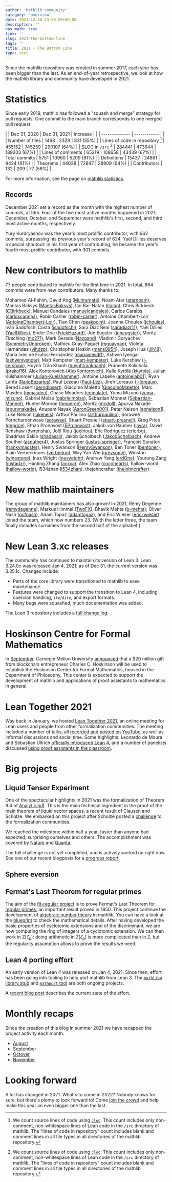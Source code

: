 ```yaml
---
author: 'Mathlib community'
category: 'overview'
date: 2021-12-30 23:59:59+00:00
description: ''
has_math: true
link: ''
slug: 2021-the-bottom-line
tags: ''
title: 2021 - The Bottom Line
type: text
---
```


Since the mathlib repository was created in summer 2017,
each year has been bigger than the last. 
As an end-of-year retrospective, we look at how the mathlib library and community have developed in 2021.

# Statistics

Since early 2019, mathlib has followed a "squash and merge" strategy for pull requests.
One commit to the main branch corresponds to one merged pull request.

| | Dec 31, 2020 | Dec 31, 2021 | Increase |
| | -------------- | ------------ | |
| Number of files | 1498 | 2329 | 831 (55%) |
| Lines of code in repository [^1] | 455152 | 745259 | 290107 (64%) |
| SLOC in `/src` [^1] | 284441 | 473644 | 189203 (67%) |
| Lines of comments | 65219 | 108658 | 43439 (67%) |
| Total commits | 5751 | 10960 | 5209 (91%) |
| Definitions | 15437 | 24861 | 9424 (61%) |
| Theorems | 44038 | 72847 | 28809 (64%) | 
| Contributors | 132 | 209 | 77 (58%) |

[^1]: We count source lines of code using [`cloc`](http://cloc.sourceforge.net/). This count includes only non-comment, non-whitespace lines of Lean code in the `/src` directory of mathlib. The "lines of code in repository" count includes blank and comment lines in all file types in all directories of the mathlib repository.

For more information, see the page on [mathlib statistics](https://leanprover-community.github.io/mathlib_stats.html).

## Records


December 2021 set a record as the month with the highest number of commits, at 565. 
Four of the five most active months happened in 2021;
December, October, and September were mathlib's first, second, and third most active months, respectively.

Yury Kurdryashov was the year's most prolific contributor, with 662 commits, surpassing his previous year's record of 624.
Yaël Dillies deserves a special shoutout: 
in his first year of contributing, he became the year's fourth most prolific contributor, with 301 commits.

# New contributors to mathlib

77 people contributed to mathlib for the first time in 2021.
In total, 864 commits were from new contributors. Many thanks to:

Mohamed Al-Fahim<!-- Github account has been deleted  -->, David Ang ([Multramate](https://github.com/Multramate)), Noam Atar ([atarnoam](https://github.com/atarnoam)), Mantas Baksys ([MantasBaksys](https://github.com/MantasBaksys)), Itai Bar-Natan ([itaibn](https://github.com/itaibn)), Chris Birkbeck ([CBirkbeck](https://github.com/CBirkbeck)), Manuel Candales ([manuelcandales](https://github.com/manuelcandales)), Carlos Caralps ([carloscaralps](https://github.com/carloscaralps)), Robin Carlier ([robin-carlier](https://github.com/robincarlier)), Antoine Chambert-Loir ([AntoineChambert-Loir](https://github.com/AntoineChambert-Loir)), Tian Chen ([peakpoint](https://github.com/peakpoint)), Joanna Choules ([jchoules](https://github.com/jchoules)), Iván Sadofschi Costa ([isadofschi](https://github.com/isadofschi)), Sara Díaz Real ([saradiazr11](https://github.com/saradiazr11)), Yaël Dillies ([YaelDillies](https://github.com/YaelDillies)), Ender Doe ([FrickHazard](https://github.com/FrickHazard)), Jon Eugster ([joneugster](https://github.com/joneugster)), Moritz Firsching ([mo271](https://github.com/mo271)), Mark Gerads ([Nazgand](https://github.com/Nazgand)), Vladimir Goryachev ([SymmetryUnbroken](https://github.com/SymmetryUnbroken)), Mathieu Guay-Paquet ([mguaypaq](https://github.com/mguaypaq)), Violeta Hernández ([vihdzp](https://github.com/vihdzp)), Christopher Hoskin ([mans0954](https://github.com/mans0954)), Joseph Hua ([Jlh18](https://github.com/Jlh18)), María Inés de Frutos-Fernández ([mariainesdff](https://github.com/mariainesdff)), Ashwin Iyengar ([ashwiniyengar](https://github.com/ashwiniyengar)), Matt Kempster ([matt-kempster](https://github.com/matt-kempster)), Luke Kershaw ([l-kershaw](https://github.com/l-kershaw)), Huỳnh Trần Khanh ([huynhtrankhanh](https://github.com/huynhtrankhanh)), Praneeth Kolichala ([prakol16](https://github.com/prakol16)), Alex Kontorovich ([AlexKontorovich](https://github.com/AlexKontorovich)), Kalle Kytölä ([kkytola](https://github.com/kkytola)), Julian Külshammer ([Julian-Kuelshammer](https://github.com/Julian-Kuelshammer)), Antoine Labelle ([antoinelab01](https://github.com/antoinelab01)), Ryan Lahfa ([RaitoBezarius](https://github.com/RaitoBezarius)), Paul Lezeau ([Paul-Lez](https://github.com/Paul-Lez)), Jireh Loreaux ([j-loreaux](https://github.com/j-loreaux)), Bernd Losert ([berndlosert](https://github.com/berndlosert)), Giacomo Maletto ([GiacomoMaletto](https://github.com/GiacomoMaletto)), Marc Masdeu ([mmasdeu](https://github.com/mmasdeu)), Chase Meadors ([cemulate](https://github.com/cemulate)), Yuma Mizuno ([yuma-mizuno](https://github.com/yuma-mizuno)), Gabriel Moise ([gabrielmoise](https://github.com/gabrielmoise)), Sebastian Monnet ([Sebastian-Monnet](https://github.com/Sebastian-Monnet)), Hunter Monroe ([hmonroe](https://github.com/hmonroe)),  Moritz ([mcdoll](https://github.com/mcdoll)), Apurva Nakade ([apurvnakade](https://github.com/apurvnakade)), Anupam Nayak ([AaronGreen001](https://github.com/AaronGreen001)), Peter Nelson ([apnelson1](https://github.com/apnelson1)), Luke Nelson ([lukenels](https://github.com/lukenels)), Arthur Paulino ([arthurpaulino](https://github.com/arthurpaulino)), Sorawee Porncharoenwase ([sorawee](https://github.com/sorawee)), Stuart Presnell ([stuart-presnell](https://github.com/stuart-presnell)), Greg Price ([gnprice](https://github.com/gnprice)), Ethan Pronovost ([EPronovost](https://github.com/EPronovost)), Jakob von Raumer ([javra](https://github.com/javra)), David Renshaw ([dwrensha](https://github.com/dwrensha)), Joël Riou ([joelriou](https://github.com/joelriou)), Eric Rodriguez ([ericrbg](https://github.com/ericrbg)), Shadman Sakib ([shadasali](https://github.com/shadasali)), Jakob Scholbach ([JakobScholbach](https://github.com/JakobScholbach)), Andrew Souther ([asouther4](https://github.com/asouther4)), Justus Springer ([justus-springer](https://github.com/justus-springer)), François Sunatori ([frankymacster](https://github.com/frankymacster)), Henry Swanson ([HenrySwanson](https://github.com/HenrySwanson)), Ben Toner ([bentoner](https://github.com/bentoner)), Alain Verberkmoes ([verberkm](https://github.com/verberkm)), Way Yan Win ([greysome](https://github.com/greysome)),  Winston ([winestone](https://github.com/winestone)), Ines Wright ([ineswright](https://github.com/ineswright)), Andrew Yang ([erdOne](https://github.com/erdOne)), Yourong Zang ([justadzr](https://github.com/justadzr)), Hanting Zhang ([acxxa](https://github.com/acxxa)), Alex Zhao ([cocohearts](https://github.com/cocohearts)),  hallow-world ([hallow-world](https://github.com/hallow-world)),  l534zhan ([l534zhan](https://github.com/l534zhan)),  thejohncrafter ([thejohncrafter](https://github.com/thejohncrafter))

# New mathlib maintainers

  The group of mathlib maintainers has also grown! In 2021, Rémy Degenne ([remydegenne](https://github.com/remydegenne)), Markus Himmel ([TwoFX](https://github.com/TwoFX)), Bhavik Mehta ([b-mehta](https://github.com/b-mehta)), Oliver Nash ([ocfnash](https://github.com/ocfnash)), Adam Topaz ([adamtopaz](https://github.com/adamtopaz)), and Eric Wieser ([eric-wieser](https://github.com/eric-wieser)) joined the team, which now numbers 23. (With the latter three, the team finally includes surnames from the second half of the alphabet.)

# New Lean 3.xc releases

The community has continued to maintain its version of Lean 3. Lean 3.24.0c was released Jan 4, 2021; as of Dec 31, the current version was 3.35.1c. Changes include:

* Parts of the core library were transitioned to mathlib to ease maintenance.
* Features were changed to support the transition to Lean 4, including coercion handling, `ite`/`dite`, and export formats.
* Many bugs were squashed, much documentation was added.

The Lean 3 repository includes a [full change log](https://github.com/leanprover-community/lean/blob/master/doc/changes.md).

# Hoskinson Centre for Formal Mathematics

In [September](https://leanprover-community.github.io/blog/posts/hoskinson-center-announced/),
Carnegie Mellon University [announced](https://www.cmu.edu/news/stories/archives/2021/september/hoskinson-center-for-formal-mathematics.html) that 
a $20 million gift from blockchain entrepreneur Charles C. Hoskinson 
will be used to establish the Hoskinson Center for Formal Mathematics, 
housed in the Department of Philosophy. 
This center is expected to support the development of mathlib and applications of proof assistants to mathematics in general.

# Lean Together 2021

Way back in January, we hosted [Lean Together 2021](https://leanprover-community.github.io/lt2021/), 
an online meeting for Lean users and people from other formalization communities. 
The meeting included a number of talks, 
all [recorded and posted on YouTube](https://www.youtube.com/playlist?list=PLlF-CfQhukNnO8z3TcFcoKozif9gbl7Yt),
as well as informal discussions and social time. 
Some highlights: Leonardo de Moura and Sebastian Ullrich [officially introduced Lean 4](https://www.youtube.com/watch?v=UeGvhfW1v9M&list=PLlF-CfQhukNnO8z3TcFcoKozif9gbl7Yt&index=5&ab_channel=leanprovercommunity),
and a number of panelists discussed [using proof assistants in the classroom](https://www.youtube.com/watch?v=mTLuON5eRZI&list=PLlF-CfQhukNnO8z3TcFcoKozif9gbl7Yt&index=23&t=6s&ab_channel=leanprovercommunity). 

# Big projects

## Liquid Tensor Experiment

One of the spectacular highlights in 2021 was the formalization of Theorem 9.4
of [Analytic.pdf](https://www.math.uni-bonn.de/people/scholze/Analytic.pdf).
This is the main technical ingredient in the proof of the main theorem of liquid vector spaces,
a recent result of Clausen and Scholze.
We embarked on this project after Scholze posted a
[challenge](https://xenaproject.wordpress.com/2020/12/05/liquid-tensor-experiment/)
to the formalization communities.

We reached the milestone within half a year, faster than anyone had expected,
surprising ourselves and others.
The accomplishment was covered by
[Nature](https://www.nature.com/articles/d41586-021-01627-2)
and
[Quanta](https://www.quantamagazine.org/lean-computer-program-confirms-peter-scholze-proof-20210728/).

The full challenge is not yet completed,
and is actively worked on right now.
See one of our recent blogposts for a
[progress report](https://leanprover-community.github.io/blog/posts/lte-update/).

## Sphere eversion

## Fermat's Last Theorem for regular primes

The aim of the [flt-regular project](https://github.com/leanprover-community/flt-regular)
is to prove Fermat's Last Theorem for
[regular primes](https://en.wikipedia.org/wiki/Regular_prime),
an important result proved in 1850.
This project continue the development of
[algebraic number theory](https://leanprover-community.github.io/blog/posts/dedekind-domains-and-class-number-in-lean/) in mathlib.
You can have a look at the [blueprint](https://leanprover-community.github.io/flt-regular/) to check the mathematical details.
After having developed the basic properties of cyclotomic extensions and of the discriminant,
we are now computing the ring of integers of a cyclotomic extension.
We can then work in $\mathbb{Z}[\zeta_p]$:
doing arithmetic in $\mathbb{Z}[\zeta_p]$ is more complicated than in $\mathbb{Z}$,
but the regularity assumption allows to prove the results we need.

## Lean 4 porting effort

An early version of Lean 4 was released on Jan 4, 2021. 
Since then, effort has been going into tooling to help port mathlib from Lean 3.
The [`mathlib4` library stub](https://github.com/leanprover-community/mathlib4)
and [`mathport` tool](https://github.com/leanprover-community/mathport)
are both ongoing projects.

A [recent blog post](https://leanprover-community.github.io/blog/posts/intro-to-mathport/)
describes the current state of the effort.

# Monthly recaps

Since the creation of this blog in summer 2021 we have recapped the project activity each month.

* [August](https://leanprover-community.github.io/blog/posts/month-in-mathlib-aug-2021/)
* [September](https://leanprover-community.github.io/blog/posts/month-in-mathlib-sep-2021/)
* [Octover](https://leanprover-community.github.io/blog/posts/month-in-mathlib-oct-2021/)
* [November](https://leanprover-community.github.io/blog/posts/month-in-mathlib-nov-2021/)

# Looking forward

A lot has changed in 2021. What's to come in 2022? 
Nobody knows for sure, but there's plenty to look forward to!
Come [join the crowd](https://leanprover.zulipchat.com) 
and help make this year an even bigger one than the last.